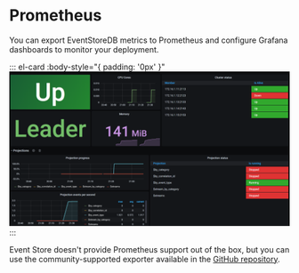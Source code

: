 # Prometheus

You can export EventStoreDB metrics to Prometheus and configure Grafana dashboards to monitor your deployment.

::: el-card :body-style="{ padding: '0px' }" 
![Grafana dashboard](images/grafana.png)
:::

Event Store doesn't provide Prometheus support out of the box, but you can use the community-supported exporter available in the [GitHub repository](https://github.com/marcinbudny/eventstore_exporter).


